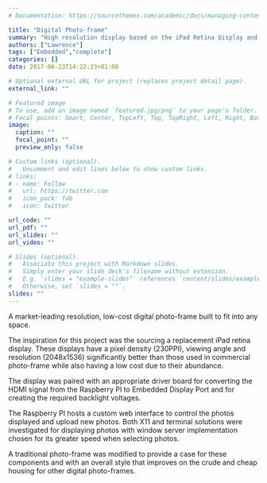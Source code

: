 ```yaml
---
# Documentation: https://sourcethemes.com/academic/docs/managing-content/

title: "Digital Photo-frame"
summary: "High resolution display based on the iPad Retina Display and Raspberry PI"
authors: ["Lawrence"]
tags: ["Embedded","complete"]
categories: []
date: 2017-06-23T14:22:23+01:00

# Optional external URL for project (replaces project detail page).
external_link: ""

# Featured image
# To use, add an image named `featured.jpg/png` to your page's folder.
# Focal points: Smart, Center, TopLeft, Top, TopRight, Left, Right, BottomLeft, Bottom, BottomRight.
image:
  caption: ""
  focal_point: ""
  preview_only: false

# Custom links (optional).
#   Uncomment and edit lines below to show custom links.
# links:
# - name: Follow
#   url: https://twitter.com
#   icon_pack: fab
#   icon: twitter

url_code: ""
url_pdf: ""
url_slides: ""
url_video: ""

# Slides (optional).
#   Associate this project with Markdown slides.
#   Simply enter your slide deck's filename without extension.
#   E.g. `slides = "example-slides"` references `content/slides/example-slides.md`.
#   Otherwise, set `slides = ""`.
slides: ""
---
```

A market-leading resolution, low-cost digital photo-frame built to fit into any space.

The inspiration for this project was the sourcing a replacement iPad retina display. These displays have a pixel density (230PPI), viewing angle and resolution (2048x1536) significantly better than those used in commercial photo-frame while also having a low cost due to their abundance.

The display was paired with an appropriate driver board for converting the HDMI signal from the Raspberry PI to Embedded Display Port and for creating the required backlight voltages.

The Raspberry PI hosts a custom web interface to control the photos displayed and upload new photos. Both X11 and terminal solutions were investigated for displaying photos with window server implementation chosen for its greater speed when selecting photos.

A traditional photo-frame was modified to provide a case for these components and with an overall style that improves on the crude and cheap housing for other digital photo-frames.
